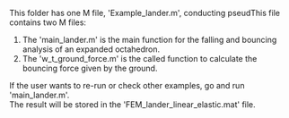 This folder has one M file, 'Example_lander.m', conducting pseudThis file contains two M files:

1. The 'main_lander.m' is the main function for the falling and bouncing analysis of an expanded octahedron.  
2. The 'w_t_ground_force.m' is the called function to calculate the bouncing force given by the ground.  

If the user wants to re-run or check other examples, go and run 'main_lander.m'.    
The result will be stored in the 'FEM_lander_linear_elastic.mat' file.
